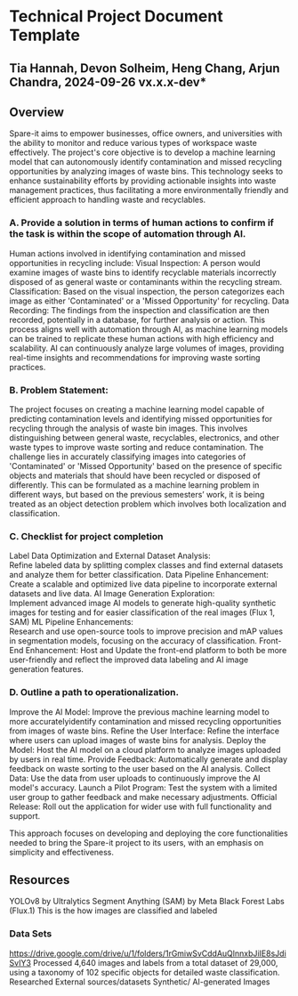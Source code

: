 # Technical Project Document Template

## Tia Hannah, Devon Solheim, Heng Chang, Arjun Chandra, 2024-09-26 vx.x.x-dev*

## Overview

Spare-it aims to empower businesses, office owners, and universities with the ability to monitor and reduce various types of workspace waste effectively. The project's core objective is to develop a machine learning model that can autonomously identify contamination and missed recycling opportunities by analyzing images of waste bins. This technology seeks to enhance sustainability efforts by providing actionable insights into waste management practices, thus facilitating a more environmentally friendly and efficient approach to handling waste and recyclables.

### A. Provide a solution in terms of human actions to confirm if the task is within the scope of automation through AI.

Human actions involved in identifying contamination and missed opportunities in recycling include:
Visual Inspection: A person would examine images of waste bins to identify recyclable materials incorrectly disposed of as general waste or contaminants within the recycling stream.
Classification: Based on the visual inspection, the person categorizes each image as either 'Contaminated' or a 'Missed Opportunity' for recycling.
Data Recording: The findings from the inspection and classification are then recorded, potentially in a database, for further analysis or action.
This process aligns well with automation through AI, as machine learning models can be trained to replicate these human actions with high efficiency and scalability. AI can continuously analyze large volumes of images, providing real-time insights and recommendations for improving waste sorting practices.

### B. Problem Statement:
The project focuses on creating a machine learning model capable of predicting contamination levels and identifying missed opportunities for recycling through the analysis of waste bin images. This involves distinguishing between general waste, recyclables, electronics, and other waste types to improve waste sorting and reduce contamination. The challenge lies in accurately classifying images into categories of 'Contaminated' or 'Missed Opportunity' based on the presence of specific objects and materials that should have been recycled or disposed of differently. This can be formulated as a machine learning problem in different ways, but based on the previous semesters’ work, it is being treated as an object detection problem which involves both localization and classification. 


### C. Checklist for project completion
 
Label Data Optimization and External Dataset Analysis:  
Refine labeled data by splitting complex classes and find external datasets and analyze them for better classification.
Data Pipeline Enhancement:  
Create a scalable and optimized live data pipeline to incorporate external datasets and live data.
AI Image Generation Exploration:  
Implement advanced image AI models to generate high-quality synthetic images for testing and for easier classification of the real images (Flux 1, SAM)
ML Pipeline Enhancements:  
Research and use open-source tools to improve precision and mAP values in segmentation models, focusing on the accuracy of classification.
Front-End Enhancement:
Host and Update the front-end platform to both be more user-friendly and  reflect the improved data labeling and AI image generation features. 


### D. Outline a path to operationalization.

Improve the AI Model: Improve the previous machine learning model to more accuratelyidentify contamination and missed recycling opportunities from images of waste bins.
Refine the User Interface: Refine the interface where users can upload images of waste bins for analysis.
Deploy the Model: Host the AI model on a cloud platform to analyze images uploaded by users in real time.
Provide Feedback: Automatically generate and display feedback on waste sorting to the user based on the AI analysis.
Collect Data: Use the data from user uploads to continuously improve the AI model's accuracy.
Launch a Pilot Program: Test the system with a limited user group to gather feedback and make necessary adjustments.
Official Release: Roll out the application for wider use with full functionality and support.

This approach focuses on developing and deploying the core functionalities needed to bring the Spare-it project to its users, with an emphasis on simplicity and effectiveness.


## Resources
YOLOv8 by Ultralytics
Segment Anything (SAM) by Meta
Black Forest Labs (Flux.1)
This is the how images are classified and labeled


### Data Sets
 https://drive.google.com/drive/u/1/folders/1rGmiwSvCddAuQlnnxbJiIE8sJdiSvIY3
Processed 4,640 images and labels from a total dataset of 29,000, using a taxonomy of 102 specific objects for detailed waste classification.
Researched External sources/datasets
Synthetic/ AI-generated Images
